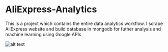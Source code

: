 # AliExpress-Analytics
This is a project which contains the entire data analytics workflow. I scrape AliExpress website and build database in mongodb for futher analysis and machine learning using Google APIs 

![alt text](https://res.cloudinary.com/nuxeo/image/upload/f_auto,dpr_3.0,w_400,q_auto,c_scale/v1/blog/workflow-designer)
